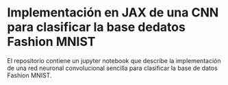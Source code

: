 # Implementación en JAX de una CNN para clasificar la base dedatos Fashion MNIST

El repositorio contiene un jupyter notebook que describe la implementación de una red neuronal convolucional sencilla para clasificar la base de datos Fashion MNIST.
